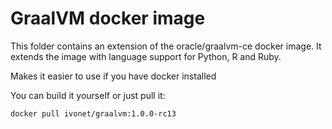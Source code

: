 # GraalVM docker image

This folder contains an extension of the oracle/graalvm-ce docker image.
It extends the image with language support for Python, R and Ruby.

Makes it easier to use if you have docker installed

You can build it yourself or just pull it:

```bash
docker pull ivonet/graalvm:1.0.0-rc13
```
